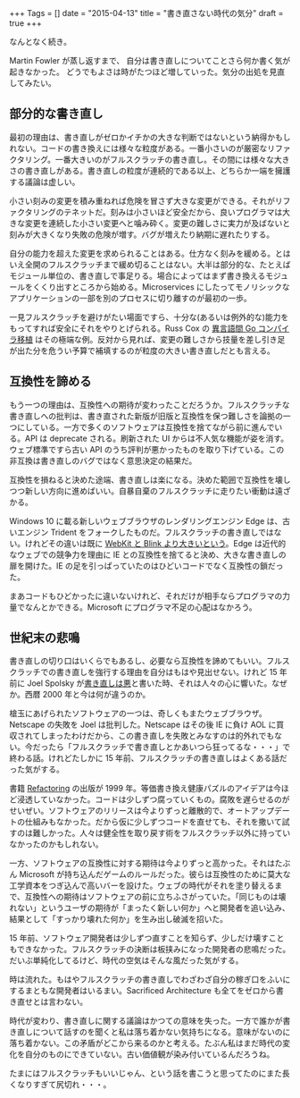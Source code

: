 +++
Tags = []
date = "2015-04-13"
title = "書き直さない時代の気分"
draft = true
+++

なんとなく続き。

Martin Fowler が蒸し返すまで、
自分は書き直しについてことさら何か書く気が起きなかった。
どうでもよさは時がたつほど増していった。気分の出処を見直してみたい。

## 部分的な書き直し

最初の理由は、書き直しがゼロかイチかの大きな判断ではないという納得かもしれない。コードの書き換えには様々な粒度がある。一番小さいのが厳密なリファクタリング。一番大きいのがフルスクラッチの書き直し。その間には様々な大きさの書き直しがある。書き直しの粒度が連続的である以上、どちらか一端を擁護する議論は虚しい。

小さい刻みの変更を積み重ねれば危険を冒さず大きな変更ができる。それがリファクタリングのテネットだ。刻みは小さいほど安全だから、良いプログラマは大きな変更を連続した小さい変更へと噛み砕く。変更の難しさに実力が及ばないと刻みが大きくなり失敗の危険が増す。バグが増えたり納期に遅れたりする。

自分の能力を超えた変更を求められることはある。仕方なく刻みを緩める。とはいえ全開のフルスクラッチまで緩め切ることはない。大半は部分的な、たとえばモジュール単位の、書き直しで事足りる。場合によってはまず書き換えるモジュールをくくり出すところから始める。Microservices にしたってモノリシックなアプリケーションの一部を別のプロセスに切り離すのが最初の一歩。

一見フルスクラッチを避けがたい場面ですら、十分な(あるいは例外的な)能力をもってすれば安全にそれをやりとげられる。Russ Cox の [異言語間 Go コンパイラ移植](https://golang.org/s/go13compiler) はその極端な例。反対から見れば、変更の難しさから技量を差し引き足が出た分を危うい予算で補填するのが粒度の大きい書き直しだとも言える。

## 互換性を諦める

もう一つの理由は、互換性への期待が変わったことだろうか。フルスクラッチな書き直しへの批判は、書き直された新版が旧版と互換性を保つ難しさを論拠の一つにしている。一方で多くのソフトウェアは互換性を捨てながら前に進んでいる。API は deprecate される。刷新された UI からは不人気な機能が姿を消す。ウェブ標準ですら古い API のうち評判が悪かったものを取り下げている。この非互換は書き直しのバグではなく意思決定の結果だ。

互換性を損ねると決めた途端、書き直しは楽になる。決めた範囲で互換性を壊しつつ新しい方向に進めばいい。自暴自棄のフルスクラッチに走りたい衝動は遠ざかる。

Windows 10 に載る新しいウェブブラウザのレンダリングエンジン Edge は、古いエンジン Trident をフォークしたものだ。フルスクラッチの書き直しではない。けれどその違いは既に [WebKit と Blink より大きいという](http://www.smashingmagazine.com/2015/01/26/inside-microsofts-new-rendering-engine-project-spartan/
)。Edge は近代的なウェブでの競争力を理由に IE との互換性を捨てると決め、大きな書き直しの扉を開けた。IE の足を引っぱっていたのはひどいコードでなく互換性の鎖だった。

まあコードもひどかったに違いないけれど、それだけが相手ならプログラマの力量でなんとかできる。Microsoft にプログラマ不足の心配はなかろう。

## 世紀末の悲鳴

書き直しの切り口はいくらでもあるし、必要なら互換性を諦めてもいい。フルスクラッチでの書き直しを強行する理由を自分はもはや見出せない。けれど 15 年前に Joel Spolsky が[書き直しは悪](http://www.joelonsoftware.com/articles/fog0000000069.html)と書いた時、それは人々の心に響いた。なぜか。西暦 2000 年と今は何が違うのか。

槍玉にあげられたソフトウェアの一つは、奇しくもまたウェブブラウザ。Netscape の失敗を Joel は批判した。Netscape はその後 IE に負け AOL に買収されてしまったわけだから、この書き直しを失敗とみなすのは的外れでもない。今だったら「フルスクラッチで書き直しとかあいつら狂ってるな・・・」で終わる話。けれどたしかに 15 年前、フルスクラッチの書き直しはよくある話だった気がする。

書籍 [Refactoring](http://www.amazon.com/dp/0201485672) の出版が 1999 年。等価書き換え健康パズルのアイデアは今ほど浸透していなかった。コードは少しずつ腐っていくもの。腐敗を遅らせるのがせいぜい。ソフトウェアのリリースは今よりずっと離散的で、オートアップデートの仕組みもなかった。だから仮に少しずつコードを直せても、それを撒いて試すのは難しかった。人々は健全性を取り戻す術をフルスクラッチ以外に持っていなかったのかもしれない。

一方、ソフトウェアの互換性に対する期待は今よりずっと高かった。それはたぶん Microsoft が持ち込んだゲームのルールだった。彼らは互換性のために莫大な工学資本をつぎ込んで高いバーを設けた。ウェブの時代がそれを塗り替えるまで、互換性への期待はソフトウェアの前に立ちふさがっていた。「同じものは壊れない」というユーザの期待が「まったく新しい何か」へと開発者を追い込み、結果として「すっかり壊れた何か」を生み出し破滅を招いた。

15 年前、ソフトウェア開発者は少しずつ直すことを知らず、少しだけ壊すこともできなかった。フルスクラッチの決断は板挟みになった開発者の悲鳴だった。だいぶ単純化してるけど、時代の空気はそんな風だった気がする。

時は流れた。もはやフルスクラッチの書き直しでわざわざ自分の稼ぎ口をふいにするまともな開発者はいるまい。Sacrificed Architecture も全てをゼロから書き直せとは言わない。

時代が変わり、書き直しに関する議論はかつての意味を失った。一方で誰かが書き直しについて話すのを聞くと私は落ち着かない気持ちになる。意味がないのに落ち着かない。この矛盾がどこから来るのかと考える。たぶん私はまだ時代の変化を自分のものにできていない。古い価値観が染み付いているんだろうね。

たまにはフルスクラッチもいいじゃん、という話を書こうと思ってたのにまた長くなりすぎて尻切れ・・・。


